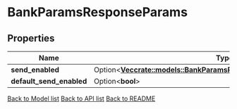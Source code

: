 # BankParamsResponseParams

## Properties

| Name                     | Type                                                                                                                             | Description | Notes      |
| ------------------------ | -------------------------------------------------------------------------------------------------------------------------------- | ----------- | ---------- |
| **send_enabled**         | Option<[**Vec<crate::models::BankParamsResponseParamsSendEnabledInner>**](BankParams_response_params_send_enabled_inner.md)> |             | [optional] |
| **default_send_enabled** | Option<**bool**>                                                                                                                 |             | [optional] |

[Back to Model list](../README.md#documentation-for-models) [Back to API list](../README.md#documentation-for-api-endpoints) [Back to README](../README.md)

